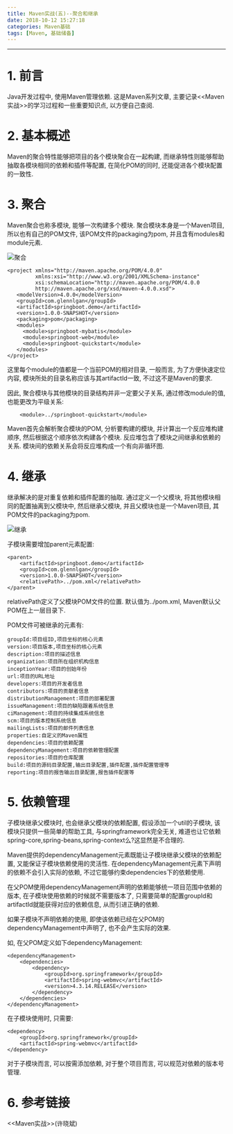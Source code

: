 ```yaml
---
title: Maven实战(五)--聚合和继承
date: 2018-10-12 15:27:18
categories: Maven基础
tags: [Maven, 基础储备]
---
```


----

<!-- more -->

# 1. 前言

Java开发过程中, 使用Maven管理依赖. 这是Maven系列文章, 主要记录<<Maven实战>>的学习过程和一些重要知识点, 以方便自己查阅.

# 2. 基本概述

Maven的聚合特性能够把项目的各个模块聚合在一起构建, 而继承特性则能够帮助抽取各模块相同的依赖和插件等配置, 在简化POM的同时, 还能促进各个模块配置的一致性.

# 3. 聚合

Maven聚合也称多模块, 能够一次构建多个模块. 聚合模块本身是一个Maven项目, 所以也有自己的POM文件, 该POM文件的packaging为pom, 并且含有modules和module元素.

![聚合](https://blogpictures-1257055754.cos.ap-guangzhou.myqcloud.com/6875230-5df76e82367f0df9.png)

```pom
<project xmlns="http://maven.apache.org/POM/4.0.0"
         xmlns:xsi="http://www.w3.org/2001/XMLSchema-instance"
         xsi:schemaLocation="http://maven.apache.org/POM/4.0.0
         http://maven.apache.org/xsd/maven-4.0.0.xsd">
   <modelVersion>4.0.0</modelVersion>
   <groupId>com.glennlgan</groupId>
   <artifactId>springboot.demo</artifactId>
   <version>1.0.0-SNAPSHOT</version>
   <packaging>pom</packaging>
   <modules>
     <module>springboot-mybatis</module>
     <module>springboot-web</module>
     <module>springboot-quickstart</module>
   </modules>
</project>
```

这里每个module的值都是一个当前POM的相对目录, 一般而言, 为了方便快速定位内容, 模块所处的目录名称应该与其artifactId一致, 不过这不是Maven的要求.

因此, 聚合模块与其他模块的目录结构并非一定要父子关系, 通过修改module的值, 也能更改为平级关系:

```pom
    <module>../springboot-quickstart</module>
```

Maven首先会解析聚合模块的POM, 分析要构建的模块, 并计算出一个反应堆构建顺序, 然后根据这个顺序依次构建各个模块. 反应堆包含了模块之间继承和依赖的关系. 模块间的依赖关系会将反应堆构成一个有向非循环图.

# 4. 继承

继承解决的是对重复依赖和插件配置的抽取. 通过定义一个父模块, 将其他模块相同的配置抽离到父模块中, 然后继承父模块, 并且父模块也是一个Maven项目, 其POM文件的packaging为pom.

![继承](https://blogpictures-1257055754.cos.ap-guangzhou.myqcloud.com/6875230-c90899981f83afe7.png)

子模块需要增加parent元素配置:

```pom
<parent>
    <artifactId>springboot.demo</artifactId>
    <groupId>com.glennlgan</groupId>
    <version>1.0.0-SNAPSHOT</version>
    <relativePath>../pom.xml</relativePath>
</parent>
```

relativePath定义了父模块POM文件的位置. 默认值为../pom.xml, Maven默认父POM在上一层目录下.

POM文件可被继承的元素有:

```text
groupId:项目组ID,项目坐标的核心元素
version:项目版本,项目坐标的核心元素
description:项目的描述信息
organization:项目所在组织机构信息
inceptionYear:项目的创始年份
url:项目的URL地址
developers:项目的开发者信息
contributors:项目的贡献者信息
distributionManagement:项目的部署配置
issueManagement:项目的缺陷跟着系统信息
ciManagement:项目的持续集成系统信息
scm:项目的版本控制系统信息
mailingLists:项目的邮件列表信息
properties:自定义的Maven属性
dependencies:项目的依赖配置
dependencyManagement:项目的依赖管理配置
repositories:项目的仓库配置
build:项目的源码目录配置,输出目录配置,插件配置,插件配置管理等
reporting:项目的报告输出目录配置,报告插件配置等
```

# 5. 依赖管理

子模块继承父模块时, 也会继承父模块的依赖配置, 假设添加一个util的子模块, 该模块只提供一些简单的帮助工具, 与springframework完全无关, 难道也让它依赖spring-core,spring-beans,spring-context么?这显然是不合理的.

Maven提供的dependencyManagement元素既能让子模块继承父模块的依赖配置, 又能保证子模块依赖使用的灵活性. 在dependencyManagement元素下声明的依赖不会引入实际的依赖, 不过它能够约束dependencies下的依赖使用.

在父POM使用dependencyManagement声明的依赖能够统一项目范围中依赖的版本, 在子模块使用依赖的时候就不需要版本了, 只需要简单的配置groupId和artifactId就能获得对应的依赖信息, 从而引进正确的依赖.

如果子模块不声明依赖的使用, 即使该依赖已经在父POM的dependencyManagement中声明了, 也不会产生实际的效果.

如, 在父POM定义如下dependencyManagement:

```pom
<dependencyManagement>
    <dependencies>  
        <dependency>
            <groupId>org.springframework</groupId>
            <artifactId>spring-webmvc</artifactId>
            <version>4.3.14.RELEASE</version>
        </dependency>
    </dependencies>
</dependencyManagement>
```

在子模块使用时, 只需要:

```pom
<dependency>
    <groupId>org.springframework</groupId>
    <artifactId>spring-webmvc</artifactId>
</dependency>
```

对于子模块而言, 可以按需添加依赖, 对于整个项目而言, 可以规范对依赖的版本号管理.

# 6. 参考链接

<<Maven实战>>(许晓斌)